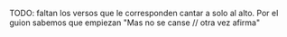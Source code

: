 TODO: faltan los versos que le corresponden cantar a solo al alto. Por el guion sabemos que empiezan "Mas no se canse // otra vez afirma"
